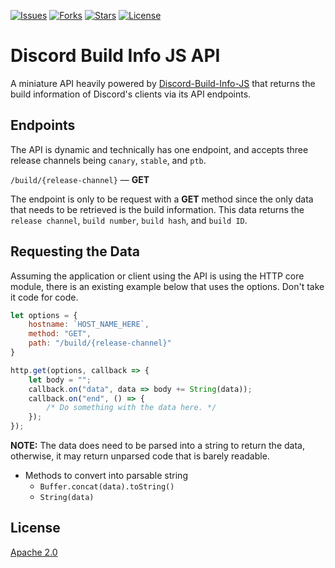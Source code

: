 <p>
    <a href="https://github.com/KaNguy/Discord-Build-Info-JS-API/issues"><img src="https://img.shields.io/github/issues/KaNguy/Discord-Build-Info-JS-API" alt="Issues"/></a>
    <a href="https://github.com/KaNguy/Discord-Build-Info-JS-API/network/members"><img src="https://img.shields.io/github/forks/KaNguy/Discord-Build-Info-JS-API" alt="Forks" /></a>
    <a href="https://github.com/KaNguy/Discord-Build-Info-JS-API/stargazers"><img src="https://img.shields.io/github/stars/KaNguy/Discord-Build-Info-JS-API" alt="Stars" /></a>
    <a href="LICENSE.md"><img src="https://img.shields.io/github/license/KaNguy/discord-build-info-js-api?color=007ace" alt="License" /></a>
</p>

# Discord Build Info JS API
A miniature API heavily powered by [Discord-Build-Info-JS](https://www.npmjs.com/package/discord-build-info-js) that returns the build information of Discord's clients via its API endpoints. 

## Endpoints 
The API is dynamic and technically has one endpoint, and accepts three release channels being `canary`, `stable`, and `ptb`.   

```/build/{release-channel}``` — **GET**   

The endpoint is only to be request with a **GET** method since the only data that needs to be retrieved is the build information. This data returns the `release channel`, `build number`, `build hash`, and `build ID`. 

## Requesting the Data
Assuming the application or client using the API is using the HTTP core module, there is an existing example below that uses the options. Don't take it code for code. 

```js
let options = {
    hostname: `HOST_NAME_HERE`,
    method: "GET",
    path: "/build/{release-channel}"
}

http.get(options, callback => {
    let body = "";
    callback.on("data", data => body += String(data));
    callback.on("end", () => {
        /* Do something with the data here. */
    });
});
``` 

**NOTE:** The data does need to be parsed into a string to return the data, otherwise, it may return unparsed code that is barely readable.  

- Methods to convert into parsable string
  - ```Buffer.concat(data).toString()``` 
  - ```String(data)```

## License 
[Apache 2.0](https://github.com/KaNguy/Discord-Build-Info-JS-API/blob/main/LICENSE.md)
